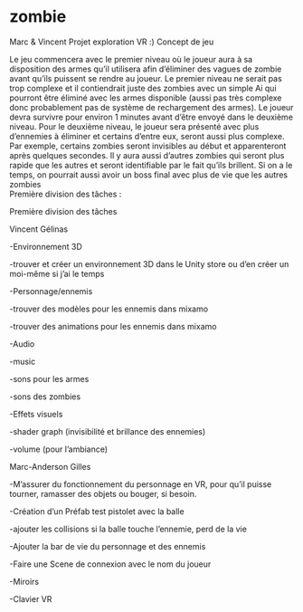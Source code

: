 # zombie
Marc & Vincent
Projet exploration VR
:)
Concept de jeu 

Le jeu commencera avec le premier niveau où le joueur aura à sa disposition des armes qu’il utilisera afin d’éliminer des vagues de zombie avant qu’ils puissent se rendre au joueur. Le premier niveau ne serait pas trop complexe et il contiendrait juste des zombies avec un simple Ai qui pourront être éliminé avec les armes disponible (aussi pas très complexe donc probablement pas de système de rechargement des armes). Le joueur devra survivre pour environ 1 minutes avant d’être envoyé dans le deuxième niveau. Pour le deuxième niveau, le joueur sera présenté avec plus d’ennemies à éliminer et certains d’entre eux, seront aussi plus complexe. Par exemple, certains zombies seront invisibles au début et apparenteront après quelques secondes. Il y aura aussi d’autres zombies qui seront plus rapide que les autres et seront identifiable par le fait qu’ils brillent. Si on a le temps, on pourrait aussi avoir un boss final avec plus de vie que les autres zombies  
Première division des tâches : 

 

Première division des tâches 

Vincent Gélinas 

-Environnement 3D 

  -trouver et créer un environnement 3D dans le Unity store ou d’en créer un moi-même si j’ai le temps 

 

-Personnage/ennemis 

  -trouver des modèles pour les ennemis dans mixamo 

  -trouver des animations pour les ennemis dans mixamo 

 

-Audio 

  -music 

  -sons pour les armes 

  -sons des zombies 

 

-Effets visuels 

  -shader graph (invisibilité et brillance des ennemies) 

  -volume (pour l’ambiance) 

 

Marc-Anderson Gilles 

-M’assurer du fonctionnement du personnage en VR, pour qu’il puisse tourner, ramasser des objets ou bouger, si besoin. 

 

-Création d’un Préfab test pistolet avec la balle 

 

-ajouter les collisions si la balle touche l’ennemie, perd de la vie 

 

-Ajouter la bar de vie du personnage et des ennemis 

 

-Faire une Scene de connexion avec le nom du joueur 


-Miroirs


-Clavier VR
